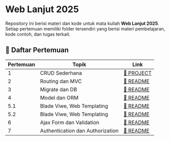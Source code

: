 # Web Lanjut 2025  

Repository ini berisi materi dan kode untuk mata kuliah **Web Lanjut 2025**. Setiap pertemuan memiliki folder tersendiri yang berisi materi pembelajaran, kode contoh, dan tugas terkait.  


## 📖 Daftar Pertemuan  

| Pertemuan | Topik | Link |
|-----------|----------------------|----------------|
| 1 | CRUD Sederhana | [📄 PROJECT](Pertemuan01/CRUD%20Sederhana/) |
| 2 | Routing dan MVC | [📄 README](Pertemuan02/README.md) |
| 3 | Migrate dan DB | [📄 README](Pertemuan03/README.md) |
| 4 | Model dan ORM | [📄 README](Pertemuan04/README.md) |
| 5.1 | Blade Viwe, Web Templating | [📄 README](Pertemuan05/README.md) |
| 5.2 | Blade Viwe, Web Templating | [📄 README](Pertemuan05-baru/README.md) |
| 6 | Ajax Form dan Validation | [📄 README](Pertemuan06/README.md) |
| 7 | Authentication dan Authorization | [📄 README](Pertemuan07/README.md) |